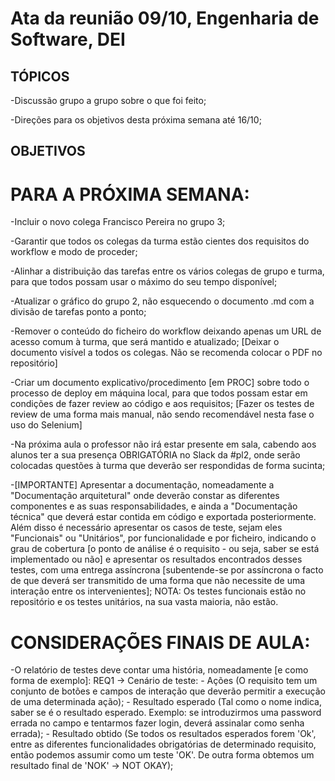 #   Ata da reunião 09/10, Engenharia de Software, DEI   #

##  TÓPICOS  ##
-Discussão grupo a grupo sobre o que foi feito;

-Direções para os objetivos desta próxima semana até 16/10;

##  OBJETIVOS   ##

# PARA A PRÓXIMA SEMANA:

-Incluir o novo colega Francisco Pereira no grupo 3;

-Garantir que todos os colegas da turma estão cientes dos requisitos do workflow e modo de proceder;

-Alinhar a distribuição das tarefas entre os vários colegas de grupo e turma, para que todos possam usar o máximo do seu tempo disponível;

-Atualizar o gráfico do grupo 2, não esquecendo o documento .md com a divisão de tarefas ponto a ponto;

-Remover o conteúdo do ficheiro do workflow deixando apenas um URL de acesso comum à turma, que será mantido e atualizado;
 [Deixar o documento visível a todos os colegas. Não se recomenda colocar o PDF no repositório]

-Criar um documento explicativo/procedimento [em PROC] sobre todo o processo de deploy em máquina local, para que todos possam estar em condições de fazer review ao código e aos requisitos;
 [Fazer os testes de review de uma forma mais manual, não sendo recomendável nesta fase o uso do Selenium]

-Na próxima aula o professor não irá estar presente em sala, cabendo aos alunos ter a sua presença OBRIGATÓRIA no Slack da #pl2, onde serão colocadas questões à turma que deverão ser respondidas de forma sucinta;

-[IMPORTANTE] Apresentar a documentação, nomeadamente a "Documentação arquitetural" onde deverão constar as diferentes componentes e as suas responsabilidades, e ainda a "Documentação técnica" que deverá estar contida em código e exportada posteriormente. Além disso é necessário apresentar os casos de teste, sejam eles "Funcionais" ou "Unitários", por funcionalidade e por ficheiro, indicando o grau de cobertura [o ponto de análise é o requisito - ou seja, saber se está implementado ou não] e apresentar os resultados encontrados desses testes, com uma entrega assíncrona [subentende-se por assíncrona o facto de que deverá ser transmitido de uma forma que não necessite de uma interação entre os intervenientes];
 NOTA: Os testes funcionais estão no repositório e os testes unitários, na sua vasta maioria, não estão.

# CONSIDERAÇÕES FINAIS DE AULA:

-O relatório de testes deve contar uma história, nomeadamente [e como forma de exemplo]:
 REQ1 -> Cenário de teste:
    - Ações (O requisito tem um conjunto de botões e campos de interação que deverão permitir a execução de uma determinada ação);
    - Resultado esperado (Tal como o nome indica, saber se é o resultado esperado. Exemplo: se introduzirmos uma password errada no campo e tentarmos fazer login, deverá assinalar como senha errada);
    - Resultado obtido (Se todos os resultados esperados forem 'Ok', entre as diferentes funcionalidades obrigatórias de determinado requisito, então podemos assumir como um teste 'OK'. De outra forma obtemos um resultado final de 'NOK' -> NOT OKAY);